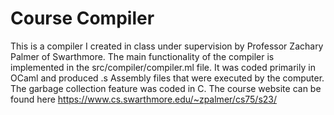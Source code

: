 # Course Compiler
This is a compiler I created in class under supervision by Professor Zachary Palmer of Swarthmore. The main functionality of the compiler is implemented in the src/compiler/compiler.ml file. It was coded primarily in OCaml and produced .s Assembly files that were executed by the computer. The garbage collection feature was coded in C. The course website can be found here https://www.cs.swarthmore.edu/~zpalmer/cs75/s23/
